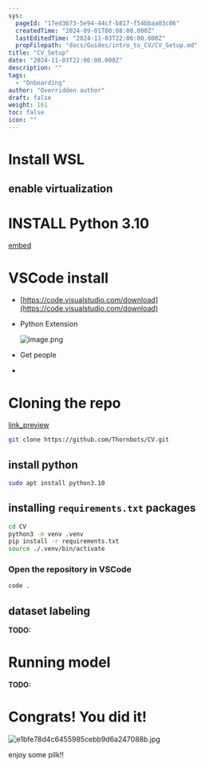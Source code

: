```yaml
---
sys:
  pageId: "17ed3673-5e94-44cf-b817-f54bbaa03c06"
  createdTime: "2024-09-01T00:08:00.000Z"
  lastEditedTime: "2024-11-03T22:06:00.000Z"
  propFilepath: "docs/Guides/intro_to_CV/CV_Setup.md"
title: "CV_Setup"
date: "2024-11-03T22:06:00.000Z"
description: ""
tags:
  - "Onboarding"
author: "Overridden author"
draft: false
weight: 161
toc: false
icon: ""
---
```


# Install WSL

## enable virtualization

# INSTALL Python 3.10

[embed](https://www.rose-hulman.edu/class/csse/csse132/2425a/labs/prelab1-wsl2.html)

# VSCode install

- [https://code.visualstudio.com/download](https://code.visualstudio.com/download)
- Python Extension

	![image.png](https://prod-files-secure.s3.us-west-2.amazonaws.com/d518164a-d88e-44d1-a4ee-3adb3bd8bce0/d82b6650-a5e4-4d3c-b8c9-93d817dae00e/image.png?X-Amz-Algorithm=AWS4-HMAC-SHA256&X-Amz-Content-Sha256=UNSIGNED-PAYLOAD&X-Amz-Credential=ASIAZI2LB466TMYD76HQ%2F20250625%2Fus-west-2%2Fs3%2Faws4_request&X-Amz-Date=20250625T024143Z&X-Amz-Expires=3600&X-Amz-Security-Token=IQoJb3JpZ2luX2VjEEMaCXVzLXdlc3QtMiJGMEQCIH2JaQ87%2Fodl7TengflRkuT3ZRCFS1uVGYrmjTLGMrqmAiB0n8pCcu9RduUh0fUn2KDqKdOuEQHVv5q2tVjdWV%2BqCSr%2FAwg8EAAaDDYzNzQyMzE4MzgwNSIMwARAn7tXMv%2BDWhEKKtwDTWxplYMzCNWVyrigzr8G7D7dAlyW9CcFao6vcxDQTwdETBbeKXYZLLs8JgR98f5vq7mWR7JPfKEW2V53A5kdQCEMYg%2B%2Fjv4fkZQMNnj0A2%2BdhbNpIKcthkoQL7XiyjzzTzvL71RVjvugC1prDqBiRZeDOTyxum1qjTcA5Jcr85zxsh6JR5Swxi04LCyhdf%2BGEvrxUm4mhnJeCrX84tIpU3JXs6ot4EaCdBMJLbWfL%2FciupCKyaiUoBADn0%2FhH8%2FuXFmrds3O8B%2B%2BrLNkjMSM9mxuq9NJ6E1YdKZdfSc7cqdXHtDN8yKytwx2DU16gvBVBFDrueYg7fd0lAPn5GqUTzi%2Bt0oCdofgvCrpWOlbqrEMn7xbOZVoHC4PR9NLOQi%2BWWLiC9T2L43CdYzDLC7HSK453lpB5qqPd6vs2yTV40jrAJ4hjMBatDY%2F%2BKG0gNTXNn6OhNswzI42GukPkCu%2Fr2rgj7pfoRCL9UoB%2BIjG%2BtgELF5UumXuJUodbGOrIkLqW0GJG90y9Dweg4iaGOnDaWk2%2FY%2BAkcOxF%2FXsn86JvlBaw1QKfIptdK7XayKf%2BirC%2B8ZD2UkMHJ7Is9uGBVEJJSH7Dk8PbVDOd%2B%2B%2Bo9L67i0jwzuj2FkNbx%2BqpNQwxcLtwgY6pgGaczW7W1ZA47FHH5WCu0o9l2bjWiNYL5m8TBeR6kHJWUCLZk%2Bi4PuP%2FLECSeh57h1NZCxqxVJOgZ6m%2BiA3Izh1VDfG%2Fl9%2BLG4ZisbLo8pv0gJfSHgBNNXPpqHyaSc5Gbk0et8FmLbC%2FY2NOz1njfsmDPwMzCOx8bb65k3dkFmvXF6gPQ9IE6BshTZJazk6uRg1tsf0AlHk2EWNYcyOuz0aevqBvQzi&X-Amz-Signature=e9c5674dd516d63512322541304f463a66ab8a91cdfffe7fd21f102e7a65cf21&X-Amz-SignedHeaders=host&x-amz-checksum-mode=ENABLED&x-id=GetObject)
- Get people
- 

# Cloning the repo

[link_preview](https://github.com/Thornbots/CV/)

```bash
git clone https://github.com/Thornbots/CV.git
```

## install python

```bash
sudo apt install python3.10
```

## installing `requirements.txt` packages

```bash
cd CV
python3 -m venv .venv
pip install -r requirements.txt
source ./.venv/bin/activate
```

### Open the repository in VSCode

```bash
code .
```

## dataset labeling  

**TODO:**

# Running model

**TODO:**

# Congrats! You did it!

![e1bfe78d4c6455985cebb9d6a247088b.jpg](https://prod-files-secure.s3.us-west-2.amazonaws.com/d518164a-d88e-44d1-a4ee-3adb3bd8bce0/7d1ce04e-65d6-40c8-814d-754280e9515a/e1bfe78d4c6455985cebb9d6a247088b.jpg?X-Amz-Algorithm=AWS4-HMAC-SHA256&X-Amz-Content-Sha256=UNSIGNED-PAYLOAD&X-Amz-Credential=ASIAZI2LB466Y7O4SEOO%2F20250625%2Fus-west-2%2Fs3%2Faws4_request&X-Amz-Date=20250625T024141Z&X-Amz-Expires=3600&X-Amz-Security-Token=IQoJb3JpZ2luX2VjEEMaCXVzLXdlc3QtMiJGMEQCIGrQ3Ni2HqQy%2FRJDASW59c2%2BhLOghUVt9%2BBsGfkihVMsAiANLOectinSHt9Y4PvENs2kRtGQYEb6kOx6npmFWqfxvSr%2FAwg8EAAaDDYzNzQyMzE4MzgwNSIMfQyziJsKZ4j6AkFyKtwDg3vwJNaeBSWj8x9knt6m%2BTlf7HuDKkUYkPBKdP2doEH1OnShm627t0%2F0kXDD4bfYm8gcQ2amxrhBwF%2BIKnk7V7yAmhdXjsFWq%2F37A7axztnJUz6rQjtqfUryRdEPsFFWBmspQn4%2BIGI9MtbTiPC2IvoA4zT%2BpKjSar8SoL6zEOay11KpOC50Qw%2BQkPf61EmopEAi3XP9OUCgdS7x52esbfLOLJZIe89GACu5NBkSUBt%2FIz8bP5Ae22as3lm1he4czAdk6%2Fcxpidiahkr9q%2F%2FuKVYPNouKZZiTArOBypHR18FdQB57sbP8r5zqsPYssvP6SncCHvsVGd8wh%2BNp53ZW4D5Zoc0B%2BzwSJEi9%2BX3l8AaZPwXaRiLHXlDiIUexuFmmYBYWxnb20NYA1%2FGvRIA4vRf%2F5tzDmlsxRYtAmPGhUhxlc6l9T5m%2F%2BuSV%2FADE%2Fz21Q%2BkxyLgUlwKj4Cutz8DrIS1KQ%2BmYLzNJI5oak2MliH6VFudb%2BOdR5SAhJBG2yvgA2Ptv%2Fp%2FVHXdgYgKFRWdnpb7GxiSt1nnv0XrYmJrDC2sFLEqn9YrXE7uPQjm8t0nDA8KChMfHO8sO42MTJ3sjsHlLP4Oxn11Q7eyW8KRGjWA9obaSecWsiNIKGAwzMLtwgY6pgHHQ3IEq%2F5rP0GxuWUqqvFpgAQXxTEK3EYm980kJ%2B9fHYgDqH1hSAMJfzfTbuT64vT3jvIvLL15CtxLZ9qRIq2u8MFG%2BHy0Uzz92yM91Hs3q7oqZAvYbkGT2vCvrRC6tb2MfM%2B%2FyVOV5bSHxYctI6f8qXe7EIN%2F70KLQw3HcPAjU4MeDAJB%2FESWywjf6OwxFT%2FfDxQPDOhBwuHJ1%2BUlQnPVnDgNZ2Cq&X-Amz-Signature=6861ccd6147c172d98ddcb777b48a9ad432b8e18b3066af59e94a541daa860b3&X-Amz-SignedHeaders=host&x-amz-checksum-mode=ENABLED&x-id=GetObject)

enjoy some pilk!!
